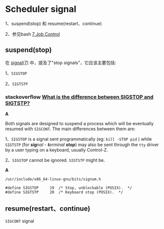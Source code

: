 # Scheduler signal

1、suspend(stop) 和 resume(restart、continue)

2、参见bash [7 Job Control](https://www.gnu.org/software/bash/manual/html_node/Job-Control.html#Job-Control)

## suspend(stop) 

在 [signal(7)](https://www.man7.org/linux/man-pages/man7/signal.7.html) 中，提及了"stop signals"，它应该主要包括:

1、`SIGSTOP` 

2、`SIGTSTP`

### stackoverflow [What is the difference between SIGSTOP and SIGTSTP?](https://stackoverflow.com/questions/11886812/what-is-the-difference-between-sigstop-and-sigtstp)



**A**

Both signals are designed to suspend a process which will be eventually resumed with `SIGCONT`. The main differences between them are:

1、`SIGSTOP` is a signal sent programmatically (eg: `kill -STOP pid` ) while `SIGTSTP` (for ***sig****nal - **t**erminal **stop***) may also be sent through the `tty` driver by a user typing on a keyboard, usually Control-Z.

2、`SIGSTOP` cannot be ignored. `SIGTSTP` might be.



**A**

`/usr/include/x86_64-linux-gnu/bits/signum.h`

```
#define SIGSTOP     19  /* Stop, unblockable (POSIX).  */
#define SIGTSTP     20  /* Keyboard stop (POSIX).  */
```



## resume(restart、continue)

`SIGCONT` signal